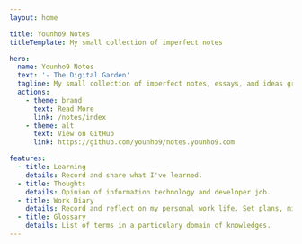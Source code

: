```yaml
---
layout: home

title: Younho9 Notes
titleTemplate: My small collection of imperfect notes

hero:
  name: Younho9 Notes
  text: '- The Digital Garden'
  tagline: My small collection of imperfect notes, essays, and ideas growing slowly over time.
  actions:
    - theme: brand
      text: Read More
      link: /notes/index
    - theme: alt
      text: View on GitHub
      link: https://github.com/younho9/notes.younho9.com

features:
  - title: Learning
    details: Record and share what I've learned.
  - title: Thoughts
    details: Opinion of information technology and developer job.
  - title: Work Diary
    details: Record and reflect on my personal work life. Set plans, milestones and goals, as well as to reflect on† daily performance.
  - title: Glossary
    details: List of terms in a particulary domain of knowledges.
---
```

